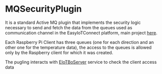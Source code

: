 MQSecurityPlugin
======

It is a standard Active MQ plugin that implements the security logic necessary to send and fetch the data from the queues used as communication channel in the EasyIoTConnect platform, main project [here](https://github.com/mariniss/EasyIoTConnect).

Each Raspberry Pi Client has three queues (one for each direction and an other one for the temperature data), the access to the queues is allowed only by the Raspberry client for which it was created.

The pugling interacts with [EIoTBoServer](https://github.com/mariniss/EIoTCBoServer) service to check the client access data
